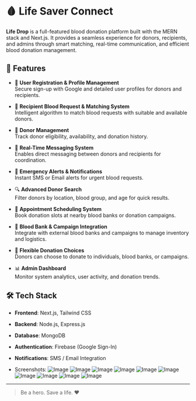 # 🩸 Life Saver Connect

**Life Drop** is a full-featured blood donation platform built with the MERN stack and Next.js. It provides a seamless experience for donors, recipients, and admins through smart matching, real-time communication, and efficient blood donation management.

## 🚀 Features

- 🔐 **User Registration & Profile Management**  
  Secure sign-up with Google and detailed user profiles for donors and recipients.

- 🧬 **Recipient Blood Request & Matching System**  
  Intelligent algorithm to match blood requests with suitable and available donors.

- 👥 **Donor Management**  
  Track donor eligibility, availability, and donation history.

- 💬 **Real-Time Messaging System**  
  Enables direct messaging between donors and recipients for coordination.

- 🚨 **Emergency Alerts & Notifications**  
  Instant SMS or Email alerts for urgent blood requests.

- 🔍 **Advanced Donor Search**  
  Filter donors by location, blood group, and age for quick results.

- 📅 **Appointment Scheduling System**  
  Book donation slots at nearby blood banks or donation campaigns.

- 🏥 **Blood Bank & Campaign Integration**  
  Integrate with external blood banks and campaigns to manage inventory and logistics.

- 🔄 **Flexible Donation Choices**  
  Donors can choose to donate to individuals, blood banks, or campaigns.

- 📊 **Admin Dashboard**  
  Monitor system analytics, user activity, and donation trends.

## 🛠️ Tech Stack

- **Frontend**: Next.js, Tailwind CSS  
- **Backend**: Node.js, Express.js  
- **Database**: MongoDB  
- **Authentication**: Firebase (Google Sign-In)  
- **Notifications**: SMS / Email Integration

- Screenshots:
![Image](https://github.com/user-attachments/assets/3a6f260a-5287-433a-8238-7d2ed5493f05)
![Image](https://github.com/user-attachments/assets/bdf597b2-78c3-4d5e-a933-d21c484b9da5)
![Image](https://github.com/user-attachments/assets/502c4a5d-1ffe-4c27-a6bd-aed057f31034)
![Image](https://github.com/user-attachments/assets/de33a2f8-622d-4d05-9b17-569a62b2ad56)
![Image](https://github.com/user-attachments/assets/a0245c3c-ff80-4782-bf33-01bad4923b44)
![Image](https://github.com/user-attachments/assets/9fa85b23-7950-4575-98ea-dc6de5ce35ad)
![Image](https://github.com/user-attachments/assets/55128e6e-7555-427f-b1f0-105ef5100e30)
![Image](https://github.com/user-attachments/assets/a4884ee3-9d02-4c2a-a583-4387935b2208)
![Image](https://github.com/user-attachments/assets/20577b44-db02-4896-88fc-b071da136418)
![Image](https://github.com/user-attachments/assets/f51f8c4e-d56a-403d-bfda-2cb3d0fcd32c)

---

> Be a hero. Save a life. ❤️
